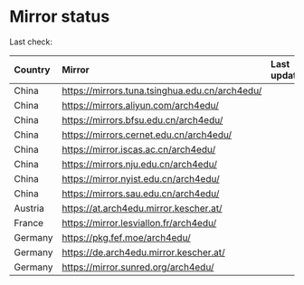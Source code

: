 <script src="./time.js"></script>
# Mirror status
Last check: <script type="text/javascript">localize(1729027256.275349);</script>

|Country|Mirror|Last update|
|:------|:-----|:----------|
|China|https://mirrors.tuna.tsinghua.edu.cn/arch4edu/|<script type="text/javascript">localize(1728974776);</script>|
|China|https://mirrors.aliyun.com/arch4edu/|<script type="text/javascript">localize(1728974776);</script>|
|China|https://mirrors.bfsu.edu.cn/arch4edu/|<script type="text/javascript">localize(1728974776);</script>|
|China|https://mirrors.cernet.edu.cn/arch4edu/|<script type="text/javascript">localize(1728974776);</script>|
|China|https://mirror.iscas.ac.cn/arch4edu/|<script type="text/javascript">localize(1728974776);</script>|
|China|https://mirrors.nju.edu.cn/arch4edu/|<script type="text/javascript">localize(1728931274);</script>|
|China|https://mirror.nyist.edu.cn/arch4edu/|<script type="text/javascript">localize(1728974776);</script>|
|China|https://mirrors.sau.edu.cn/arch4edu/|<script type="text/javascript">localize(1728974776);</script>|
|Austria|https://at.arch4edu.mirror.kescher.at/|<script type="text/javascript">localize(1728974776);</script>|
|France|https://mirror.lesviallon.fr/arch4edu/|<script type="text/javascript">localize(1728974776);</script>|
|Germany|https://pkg.fef.moe/arch4edu/|<script type="text/javascript">localize(1728974776);</script>|
|Germany|https://de.arch4edu.mirror.kescher.at/|<script type="text/javascript">localize(1728974776);</script>|
|Germany|https://mirror.sunred.org/arch4edu/|<script type="text/javascript">localize(1728974776);</script>|

<script src="./tablefilter/tablefilter.js"></script>
<script src="./table.js"></script>